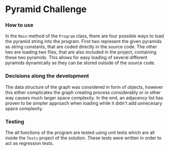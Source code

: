 # Pyramid Challenge
### How to use
In the `Main` method of the `Program` class, there are four possible ways to load the pyramid string into the program. First two represent the given pyramids as string constants, that are coded directly in the source code. The other two are loading two files, that are also included in the project, containing these two pyramids. This allows for easy loading of several different pyramids dynamically as they can be stored outside of the source code.

### Decisions along the development
The data structure of the graph was considered in form of objects, however this either complicates the graph creating process considerably or in other way causes much larger space complexity. In the end, an adjacency list has proven to be simpler approach when loading while it didn't add unnecesary space complexity.

### Testing
The all functions of the program are tested using unit tests which are all inside the `Tests` project of the solution. These tests were written in order to act as regression tests.